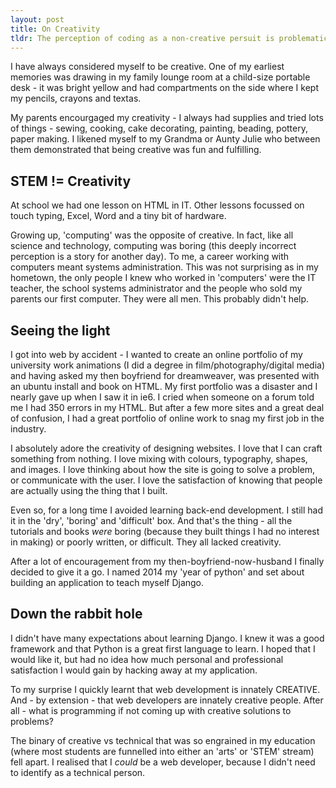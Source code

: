 ```yaml
---
layout: post
title: On Creativity
tldr: The perception of coding as a non-creative persuit is problematic.
---
```


I have always considered myself to be creative.  One of my earliest memories was drawing in my family lounge room at a child-size portable desk - it was bright yellow and had compartments on the side where I kept my pencils, crayons and textas.

My parents encourgaged my creativity - I always had supplies and tried lots of things - sewing, cooking, cake decorating, painting, beading, pottery, paper making.  I likened myself to my Grandma or Aunty Julie who between them demonstrated that being creative was fun and fulfilling.

## STEM != Creativity

At school we had one lesson on HTML in IT.  Other lessons focussed on touch typing, Excel, Word and a tiny bit of hardware.

Growing up, 'computing' was the opposite of creative.  In fact, like all science and technology, computing was boring (this deeply incorrect perception is a story for another day).  To me, a career working with computers meant systems administration.  This was not surprising as in my hometown, the only people I knew who worked in 'computers' were the IT teacher, the school systems administrator and the people who sold my parents our first computer.  They were all men.  This probably didn't help.

## Seeing the light

I got into web by accident - I wanted to create an online portfolio of my university work animations (I did a degree in film/photography/digital media) and having asked my then boyfriend for dreamweaver, was presented with an ubuntu install and book on HTML.   My first portfolio was a disaster and I nearly gave up when I saw it in ie6.  I cried when someone on a forum told me I had 350 errors in my HTML.  But after a few more sites and a great deal of confusion, I had a great portfolio of online work to snag my first job in the industry.

I absolutely adore the creativity of designing websites.  I love that I can craft something from nothing.  I love mixing with colours, typography, shapes, and images.  I love thinking about how the site is going to solve a problem, or communicate with the user.  I love the satisfaction of knowing that people are actually using the thing that I built.

Even so, for a long time I avoided learning back-end development.  I still had it in the 'dry', 'boring' and 'difficult' box.  And that's the thing - all the tutorials and books *were* boring (because they built things I had no interest in making) or poorly written, or difficult.  They all lacked creativity.

After a lot of encouragement from my then-boyfriend-now-husband I finally decided to give it a go.  I named 2014 my 'year of python' and set about building an application to teach myself Django.

## Down the rabbit hole

I didn't have many expectations about learning Django.  I knew it was a good framework and that Python is a great first language to learn.  I hoped that I would like it, but had no idea how much personal and professional satisfaction I would gain by hacking away at my application.

To my surprise I quickly learnt that web development is innately CREATIVE.  And - by extension - that web developers are innately creative people.  After all - what is programming if not coming up with creative solutions to problems?

The binary of creative vs technical that was so engrained in my education (where most students are funnelled into either an 'arts' or 'STEM' stream) fell apart.  I realised that I *could* be a web developer, because I didn't need to identify as a technical person.

